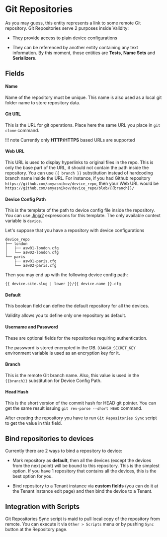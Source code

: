 # Git Repositories

As you may guess, this entity represents a link to some remote Git repository.
Git Repositories serve 2 purposes inside Validity:

* They provide access to plain device configurations

* They can be referenced by another entity containing any text information. By this moment, those entities are **Tests**, **Name Sets** and **Serializers**.

## Fields

#### Name
Name of the repository must be unique. This name is also used as a local git folder name to store repository data.

#### Git URL

This is the URL for git operations. Place here the same URL you place in `git clone` command.

!!! note
    Currently only **HTTP/HTTPS** based URLs are supported

#### Web URL

This URL is used to display hyperlinks to original files in the repo. This is only the base part of the URL, it should not contain the path inside the repository.
You can use `{{ branch }}` substitution instead of hardcoding branch name inside the URL.
For instance, if you had Github repository `https://github.com/amyasnikov/device_repo`, then your Web URL would be <br/>
`https://github.com/amyasnikov/device_repo/blob/{{branch}}/`


#### Device Config Path

This is the template of the path to device config file inside the repository. You can use [Jinja2](https://jinja.palletsprojects.com/en/3.0.x/templates/) expressions for this template. The only available context variable is `device`.

Let's suppose that you have a repository with device configurations

```console
device_repo
├── london
│   ├── asw01-london.cfg
│   └── asw02-london.cfg
└── paris
    ├── asw01-paris.cfg
    └── asw02-paris.cfg
```
Then you may end up with the following device config path:

`{{ device.site.slug | lower }}/{{ device.name }}.cfg`


#### Default

This boolean field can define the default repository for all the devices.

Validity allows you to define only one repository as default.

#### Username and Password

These are optional fields for the repositories requiring authentication.

The password is stored encrypted in the DB. `DJANGO_SECRET_KEY` environment variable is used as an encryption key for it.

#### Branch

This is the remote Git branch name. Also, this value is used in the `{{branch}}` substitution for Device Config Path.

#### Head Hash

This is the short version of the commit hash for HEAD git pointer. You can get the same result issuing `git rev-parse --short HEAD` command.

After creating the repository you have to run `Git Repositories Sync` script to get the value in this field.

## Bind repositories to devices
Currently there are 2 ways to bind a repository to device:

* Mark repository as **default**, then all the devices (except the devices from the next point) will be bound to this repository. This is the simplest option. If you have 1 repository that contains all the devices, this is the best option for you.

* Bind repository to a Tenant instance via **custom fields** (you can do it at the Tenant instance edit page) and then bind the device to a Tenant.

## Integration with Scripts

Git Repositories Sync script is maid to pull local copy of the repository from remote.
You can execute it via `Other > Scripts` menu or by pushing `Sync` button at the Repository page.

